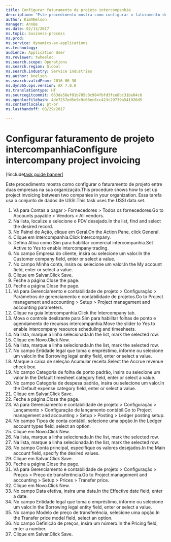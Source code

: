 ```yaml
--- 
title: Configurar faturamento de projeto intercompanhia
description: "Este procedimento mostra como configurar o faturamento de projeto entre duas empresas na sua organização."
author: KimANelson
manager: AnnBe
ms.date: 02/13/2017
ms.topic: business-process
ms.prod: 
ms.service: dynamics-ax-applications
ms.technology: 
audience: Application User
ms.reviewer: twheeloc
ms.search.scope: Operations
ms.search.region: Global
ms.search.industry: Service industries
ms.author: knelson
ms.search.validFrom: 2016-06-30
ms.dyn365.ops.version: AX 7.0.0
ms.translationtype: HT
ms.sourcegitcommit: 663da58ef01b705c0c984fbfd3fce8bc31be04c6
ms.openlocfilehash: 4de7257ed5e9c9c08ec6cc423c29739a541926d5
ms.contentlocale: pt-br
ms.lasthandoff: 08/29/2017

---
```

# <a name="configure-intercompany-project-invoicing"></a><span data-ttu-id="8cbb2-103">Configurar faturamento de projeto intercompanhia</span><span class="sxs-lookup"><span data-stu-id="8cbb2-103">Configure intercompany project invoicing</span></span>

[!include[task guide banner](../../includes/task-guide-banner.md)]

<span data-ttu-id="8cbb2-104">Este procedimento mostra como configurar o faturamento de projeto entre duas empresas na sua organização.</span><span class="sxs-lookup"><span data-stu-id="8cbb2-104">This procedure shows how to set up project invoicing between two companies in your organization.</span></span> <span data-ttu-id="8cbb2-105">Essa tarefa usa o conjunto de dados de USSI.</span><span class="sxs-lookup"><span data-stu-id="8cbb2-105">This task uses the USSI data set.</span></span>

1. <span data-ttu-id="8cbb2-106">Vá para Contas a pagar > Fornecedores > Todos os fornecedores.</span><span class="sxs-lookup"><span data-stu-id="8cbb2-106">Go to Accounts payable > Vendors > All vendors.</span></span>
2. <span data-ttu-id="8cbb2-107">Na lista, localize e selecione o PDV desejado.</span><span class="sxs-lookup"><span data-stu-id="8cbb2-107">In the list, find and select the desired record.</span></span>
3. <span data-ttu-id="8cbb2-108">No Painel de Ação, clique em Geral.</span><span class="sxs-lookup"><span data-stu-id="8cbb2-108">On the Action Pane, click General.</span></span>
4. <span data-ttu-id="8cbb2-109">Clique em Intercompanhia.</span><span class="sxs-lookup"><span data-stu-id="8cbb2-109">Click Intercompany.</span></span>
5. <span data-ttu-id="8cbb2-110">Defina Ativa como Sim para habilitar comercial intercompanhia.</span><span class="sxs-lookup"><span data-stu-id="8cbb2-110">Set Active to Yes to enable intercompany trading.</span></span>
6. <span data-ttu-id="8cbb2-111">No campo Empresa do cliente, insira ou selecione um valor.</span><span class="sxs-lookup"><span data-stu-id="8cbb2-111">In the Customer company field, enter or select a value.</span></span>
7. <span data-ttu-id="8cbb2-112">No campo Minha conta, insira ou selecione um valor.</span><span class="sxs-lookup"><span data-stu-id="8cbb2-112">In the My account field, enter or select a value.</span></span>
8. <span data-ttu-id="8cbb2-113">Clique em Salvar.</span><span class="sxs-lookup"><span data-stu-id="8cbb2-113">Click Save.</span></span>
9. <span data-ttu-id="8cbb2-114">Feche a página.</span><span class="sxs-lookup"><span data-stu-id="8cbb2-114">Close the page.</span></span>
10. <span data-ttu-id="8cbb2-115">Feche a página.</span><span class="sxs-lookup"><span data-stu-id="8cbb2-115">Close the page.</span></span>
11. <span data-ttu-id="8cbb2-116">Vá para Gerenciamento e contabilidade de projeto > Configuração > Parâmetros de gerenciamento e contabilidade de projetos.</span><span class="sxs-lookup"><span data-stu-id="8cbb2-116">Go to Project management and accounting > Setup > Project management and accounting parameters.</span></span>
12. <span data-ttu-id="8cbb2-117">Clique na guia Intercompanhia.</span><span class="sxs-lookup"><span data-stu-id="8cbb2-117">Click the Intercompany tab.</span></span>
13. <span data-ttu-id="8cbb2-118">Mova o controle deslizante para Sim para habilitar folhas de ponto e agendamento de recursos intercompanhia.</span><span class="sxs-lookup"><span data-stu-id="8cbb2-118">Move the slider to Yes to enable intercompany resource scheduling and timesheets.</span></span>
14. <span data-ttu-id="8cbb2-119">Na lista, marque a linha selecionada.</span><span class="sxs-lookup"><span data-stu-id="8cbb2-119">In the list, mark the selected row.</span></span>
15. <span data-ttu-id="8cbb2-120">Clique em Novo.</span><span class="sxs-lookup"><span data-stu-id="8cbb2-120">Click New.</span></span>
16. <span data-ttu-id="8cbb2-121">Na lista, marque a linha selecionada.</span><span class="sxs-lookup"><span data-stu-id="8cbb2-121">In the list, mark the selected row.</span></span>
17. <span data-ttu-id="8cbb2-122">No campo Entidade legal que toma o empréstimo, informe ou selecione um valor.</span><span class="sxs-lookup"><span data-stu-id="8cbb2-122">In the Borrowing legal entity field, enter or select a value.</span></span>
18. <span data-ttu-id="8cbb2-123">Marque a caixa de seleção Acumular receita.</span><span class="sxs-lookup"><span data-stu-id="8cbb2-123">Select the Accrue revenue check box.</span></span>
19. <span data-ttu-id="8cbb2-124">No campo Categoria de folha de ponto padrão, insira ou selecione um valor.</span><span class="sxs-lookup"><span data-stu-id="8cbb2-124">In the Default timesheet category field, enter or select a value.</span></span>
20. <span data-ttu-id="8cbb2-125">No campo Categoria de despesa padrão, insira ou selecione um valor.</span><span class="sxs-lookup"><span data-stu-id="8cbb2-125">In the Default expense category field, enter or select a value.</span></span>
21. <span data-ttu-id="8cbb2-126">Clique em Salvar.</span><span class="sxs-lookup"><span data-stu-id="8cbb2-126">Click Save.</span></span>
22. <span data-ttu-id="8cbb2-127">Feche a página.</span><span class="sxs-lookup"><span data-stu-id="8cbb2-127">Close the page.</span></span>
23. <span data-ttu-id="8cbb2-128">Vá para Gerenciamento e contabilidade de projeto > Configuração > Lançamento > Configuração de lançamento contábil.</span><span class="sxs-lookup"><span data-stu-id="8cbb2-128">Go to Project management and accounting > Setup > Posting > Ledger posting setup.</span></span>
24. <span data-ttu-id="8cbb2-129">No campo Tipos de conta contábil, selecione uma opção.</span><span class="sxs-lookup"><span data-stu-id="8cbb2-129">In the Ledger account types field, select an option.</span></span>
25. <span data-ttu-id="8cbb2-130">Clique em Novo.</span><span class="sxs-lookup"><span data-stu-id="8cbb2-130">Click New.</span></span>
26. <span data-ttu-id="8cbb2-131">Na lista, marque a linha selecionada.</span><span class="sxs-lookup"><span data-stu-id="8cbb2-131">In the list, mark the selected row.</span></span>
27. <span data-ttu-id="8cbb2-132">Na lista, marque a linha selecionada.</span><span class="sxs-lookup"><span data-stu-id="8cbb2-132">In the list, mark the selected row.</span></span>
28. <span data-ttu-id="8cbb2-133">No campo Conta principal, especifique os valores desejados.</span><span class="sxs-lookup"><span data-stu-id="8cbb2-133">In the Main account field, specify the desired values.</span></span>
29. <span data-ttu-id="8cbb2-134">Clique em Salvar.</span><span class="sxs-lookup"><span data-stu-id="8cbb2-134">Click Save.</span></span>
30. <span data-ttu-id="8cbb2-135">Feche a página.</span><span class="sxs-lookup"><span data-stu-id="8cbb2-135">Close the page.</span></span>
31. <span data-ttu-id="8cbb2-136">Vá para Gerenciamento e contabilidade de projeto > Configuração > Preços > Preço de transferência.</span><span class="sxs-lookup"><span data-stu-id="8cbb2-136">Go to Project management and accounting > Setup > Prices > Transfer price.</span></span>
32. <span data-ttu-id="8cbb2-137">Clique em Novo.</span><span class="sxs-lookup"><span data-stu-id="8cbb2-137">Click New.</span></span>
33. <span data-ttu-id="8cbb2-138">No campo Data efetiva, insira uma data.</span><span class="sxs-lookup"><span data-stu-id="8cbb2-138">In the Effective date field, enter a date.</span></span>
34. <span data-ttu-id="8cbb2-139">No campo Entidade legal que toma o empréstimo, informe ou selecione um valor.</span><span class="sxs-lookup"><span data-stu-id="8cbb2-139">In the Borrowing legal entity field, enter or select a value.</span></span>
35. <span data-ttu-id="8cbb2-140">No campo Modelo de preço de transferência, selecione uma opção.</span><span class="sxs-lookup"><span data-stu-id="8cbb2-140">In the Transfer price model field, select an option.</span></span>
36. <span data-ttu-id="8cbb2-141">No campo Definição de preços, insira um número.</span><span class="sxs-lookup"><span data-stu-id="8cbb2-141">In the Pricing field, enter a number.</span></span>
37. <span data-ttu-id="8cbb2-142">Clique em Salvar.</span><span class="sxs-lookup"><span data-stu-id="8cbb2-142">Click Save.</span></span>


